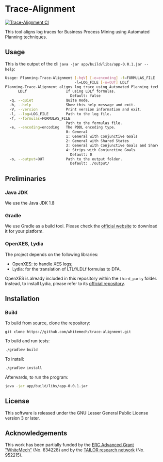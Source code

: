 # Trace-Alignment

[![Trace-Alignment CI](https://github.com/whitemech/trace-alignment/actions/workflows/javapackage.yml/badge.svg)](https://github.com/whitemech/trace-alignment/actions/workflows/javapackage.yml)

This tool aligns log traces for Business Process Mining using Automated Planning techniques.

## Usage

This is the output of the cli `java -jar app/build/libs/app-0.0.1.jar --help`:

```bash
Usage: Planning-Trace-Alignment [-hqV] [-e=encoding] -f=FORMULAS_FILE
                                -l=LOG_FILE [-o=OUT] LDLf
Planning-Trace-Alignment aligns log trace using Automated Planning techniques.
      LDLf                  If using LDLf formulas.
                              Default: false
  -q, --quiet               Quite mode.
  -h, --help                Show this help message and exit.
  -V, --version             Print version information and exit.
  -l, --log=LOG_FILE        Path to the log file.
  -f, --formulas=FORMULAS_FILE
                            Path to the formulas file.
  -e, --encoding=encoding   The PDDL encoding type.
                            0: General
                            1: General with Conjunctive Goals
                            2: General with Shared States
                            3: General with Conjunctive Goals and Shared States
                            4: Strips with Conjunctive Goals
                              Default: 0
  -o, --output=OUT          Path to the output folder.
                              Default: ./output/
```

## Preliminaries

### Java JDK
We use the Java JDK 1.8

### Gradle
We use Gradle as a build tool. Please
check the [official website](https://gradle.org/)
to download it for your platform.

### OpenXES, Lydia 

The project depends on the following libraries:
- OpenXES: to handle XES logs;
- Lydia: for the translation of LTLf/LDLf formulas to DFA.

OpenXES is already included in this repository within the `third_party` folder.
Instead, to install Lydia, please refer to its [official repository](https://github.com/whitemech/lydia).

## Installation

### Build

To build from source, clone the repository:
```
git clone https://github.com/whitemech/trace-alignment.git
```

To build and run tests:

```bash
./gradlew build
```

To install:

```bash
./gradlew install
```

Afterwards, to run the program:
```bash
java -jar app/build/libs/app-0.0.1.jar
```

## License

This software is released under the GNU Lesser General Public License version 3 or later.

## Acknowledgements

This work has been partially funded by the [ERC Advanced Grant "WhiteMech"](whitemech.github.io/)
(No. 834228) and by the [TAILOR research network](https://tailor-network.eu/) (No. 952215).